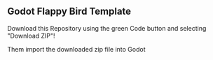 ## Godot Flappy Bird Template

Download this Repository using the green Code button and selecting "Download ZIP"!

Them import the downloaded zip file into Godot
